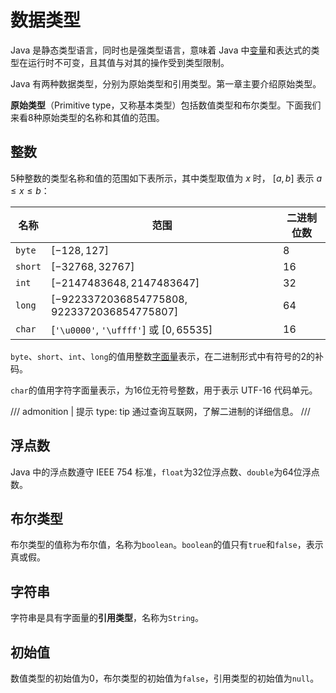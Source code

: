 # 数据类型

Java 是静态类型语言，同时也是强类型语言，意味着 Java 中[变量](variable.md)和表达式的类型在运行时不可变，且其值与对其的操作受到类型限制。

Java 有两种数据类型，分别为原始类型和引用类型。第一章主要介绍原始类型。

**原始类型**（Primitive type，又称基本类型）包括数值类型和布尔类型。下面我们来看8种原始类型的名称和其值的范围。

## 整数

5种整数的类型名称和值的范围如下表所示，其中类型取值为 $x$ 时， $[a, b]$ 表示 $a \le x \le b$：

| 名称      | 范围                                            | 二进制位数 |
|---------|-----------------------------------------------|-------|
| `byte`  | $[-128, 127]$                                 | 8     |
| `short` | $[-32768, 32767]$                             | 16    |
| `int`   | $[-2147483648, 2147483647]$                   | 32    |
| `long`  | $[-9223372036854775808, 9223372036854775807]$ | 64    |
| `char`  | [`'\u0000'`, `'\uffff'`] 或 $[0, 65535]$       | 16    |

`byte`、`short`、`int`、`long`的值用整数[字面量](exp/literal.md)表示，在二进制形式中有符号的2的补码。

`char`的值用字符字面量表示，为16位无符号整数，用于表示 UTF-16 代码单元。

/// admonition | 提示
    type: tip
通过查询互联网，了解二进制的详细信息。
///

## 浮点数

Java 中的浮点数遵守 IEEE 754 标准，`float`为32位浮点数、`double`为64位浮点数。

## 布尔类型

布尔类型的值称为布尔值，名称为`boolean`。`boolean`的值只有`true`和`false`，表示真或假。

## 字符串

字符串是具有字面量的**引用类型**，名称为`String`。

## 初始值

数值类型的初始值为0，布尔类型的初始值为`false`，引用类型的初始值为`null`。
